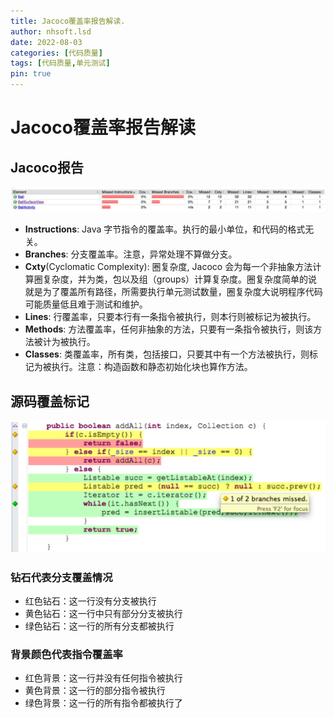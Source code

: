 ```yaml
---
title: Jacoco覆盖率报告解读.
author: nhsoft.lsd
date: 2022-08-03
categories: [代码质量]
tags: [代码质量,单元测试]
pin: true
---
```


# Jacoco覆盖率报告解读

## Jacoco报告

![](/assets/img/nhsoft_lsd/2022-08-03-img.png)

* **Instructions**: Java 字节指令的覆盖率。执行的最小单位，和代码的格式无关。
* **Branches**: 分支覆盖率。注意，异常处理不算做分支。
* **Cxty**(Cyclomatic Complexity): 圈复杂度, Jacoco 会为每一个非抽象方法计算圈复杂度，并为类，包以及组（groups）计算复杂度。圈复杂度简单的说就是为了覆盖所有路径，所需要执行单元测试数量，圈复杂度大说明程序代码可能质量低且难于测试和维护。
* **Lines**: 行覆盖率，只要本行有一条指令被执行，则本行则被标记为被执行。
* **Methods**: 方法覆盖率，任何非抽象的方法，只要有一条指令被执行，则该方法被计为被执行。
* **Classes**: 类覆盖率，所有类，包括接口，只要其中有一个方法被执行，则标记为被执行。注意：构造函数和静态初始化块也算作方法。

## 源码覆盖标记

![](/assets/img/nhsoft_lsd/2022-08-03-img_1.png)

### 钻石代表分支覆盖情况
* 红色钻石：这一行没有分支被执行
* 黄色钻石：这一行中只有部分分支被执行
* 绿色钻石：这一行的所有分支都被执行

### 背景颜色代表指令覆盖率
* 红色背景：这一行并没有任何指令被执行
* 黄色背景：这一行的部分指令被执行
* 绿色背景：这一行的所有指令都被执行了
